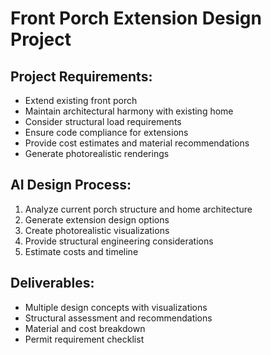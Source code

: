 
# Front Porch Extension Design Project

## Project Requirements:
- Extend existing front porch
- Maintain architectural harmony with existing home
- Consider structural load requirements
- Ensure code compliance for extensions
- Provide cost estimates and material recommendations
- Generate photorealistic renderings

## AI Design Process:
1. Analyze current porch structure and home architecture
2. Generate extension design options
3. Create photorealistic visualizations
4. Provide structural engineering considerations
5. Estimate costs and timeline

## Deliverables:
- Multiple design concepts with visualizations
- Structural assessment and recommendations
- Material and cost breakdown
- Permit requirement checklist
